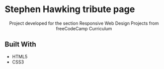 # Stephen Hawking tribute page

<p align="center">
Project developed for the section Responsive Web Design Projects
from freeCodeCamp Curriculum
</p>

## Built With

- HTML5 
- CSS3
